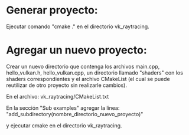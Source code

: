 # Generar proyecto: 
Ejecutar comando "cmake ." en el directorio vk_raytracing.

# Agregar un nuevo proyecto: 
Crear un nuevo directorio que contenga los archivos main.cpp, hello_vulkan.h, hello_vulkan.cpp, un directorio llamado "shaders"
con los shaders correspondientes y el archivo CMakeList (el cual se puede reutilizar de otro proyecto sin realizarle cambios). 

En el archivo:
vk_raytracing/CMakeList.txt

En la sección "Sub examples" agregar la linea:
"add_subdirectory(nombre_directorio_nuevo_proyecto)"

y ejecutar cmake en el directorio vk_raytracing.